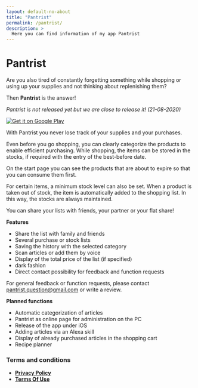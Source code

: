 ```yaml
---
layout: default-no-about
title: "Pantrist"
permalink: /pantrist/
description: >
  Here you can find information of my app Pantrist
---
```


# Pantrist

Are you also tired of constantly forgetting something while shopping or using up your supplies and not thinking about replenishing them?

Then **Pantrist** is the answer!

_Pantrist is not released yet but we are close to release it! (21-08-2020)_

<a class="google-badge" href='https://play.google.com/store/apps/details?id=com.nicolueg.pantrist&pcampaignid=pcampaignidMKT-Other-global-all-co-prtnr-py-PartBadge-Mar2515-1'><img alt='Get it on Google Play' src='https://play.google.com/intl/en_us/badges/static/images/badges/en_badge_web_generic.png'/></a>

With Pantrist you never lose track of your supplies and your purchases.

Even before you go shopping, you can clearly categorize the products to enable efficient purchasing.
While shopping, the items can be stored in the stocks, if required with the entry of the best-before date.

On the start page you can see the products that are about to expire so that you can consume them first.

For certain items, a minimum stock level can also be set. When a product is taken out of stock, the item is automatically added to the shopping list. In this way, the stocks are always maintained.

You can share your lists with friends, your partner or your flat share!

**Features**

- Share the list with family and friends
- Several purchase or stock lists
- Saving the history with the selected category
- Scan articles or add them by voice
- Display of the total price of the list (if specified)
- dark fashion
- Direct contact possibility for feedback and function requests

For general feedback or function requests, please contact pantrist.question@gmail.com or write a review.

**Planned functions**

- Automatic categorization of articles
- Pantrist as online page for administration on the PC
- Release of the app under iOS
- Adding articles via an Alexa skill
- Display of already purchased articles in the shopping cart
- Recipe planner

### Terms and conditions

- **[Privacy Policy](/pantrist/privacy)**
- **[Terms Of Use](/pantrist/termsOfUse)**
